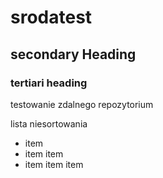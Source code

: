 # srodatest
## secondary Heading 
### tertiari heading
testowanie zdalnego repozytorium

lista niesortowania
* item
* item item
* item item item
